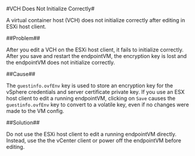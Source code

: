 #VCH Does Not Initialize Correctly#

A virtual container host (VCH) does not initialize correctly after editing in ESXi host client.

##Problem##

After you edit a VCH on the ESXi host client, it fails to initialize correctly. After you save and restart the endpointVM, the encryption key is lost and the endpointVM does not initialize correctly.

##Cause##

The `guestinfo.ovfEnv` key is used to store an encryption key for the vSphere credentials and server certificate private key. If you use an ESX host client to edit a running endpointVM, clicking on `Save` causes the `guestinfo.ovfEnv` key to convert to a volatile key, even if no changes were made to the VM config.

##Solution##

Do not use the ESXi host client to edit a running endpointVM directly. Instead, use the the vCenter client or power off the endpointVM before editing.